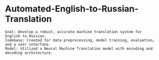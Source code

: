 # Automated-English-to-Russian-Translation
    Goal: Develop a robust, accurate machine translation system for English to Russian.
    Codebase: Created for data preprocessing, model training, evaluation, and a user interface.
    Model: Utilized a Neural Machine Translation model with encoding and decoding architecture.
